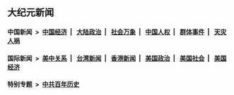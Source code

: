 ## 大纪元新闻

#### 中国新闻 &nbsp;>&nbsp; [中国经济](indexes/ncid283/README.md?03231245) &nbsp;| &nbsp; [大陆政治](indexes/ncid277/README.md?03231245) &nbsp;| &nbsp; [社会万象](indexes/ncid282/README.md?03231245) &nbsp;| &nbsp; [中国人权](indexes/ncid278/README.md?03231245) &nbsp;| &nbsp; [群体事件](indexes/ncid279/README.md?03231245) &nbsp;| &nbsp; [天灾人祸](indexes/ncid280/README.md?03231245)

#### 国际新闻 &nbsp;>&nbsp; [美中关系](indexes/nf1412576/README.md?03231245) &nbsp;| &nbsp; [台湾新闻](indexes/ncid1349361/README.md?03231245) &nbsp;| &nbsp; [香港新闻](indexes/ncid1349362/README.md?03231245) &nbsp;| &nbsp; [美国政治](indexes/ncid1078159/README.md?03231245) &nbsp;| &nbsp; [美国社会](indexes/ncid1078160/README.md?03231245) &nbsp;| &nbsp; [美国经济](indexes/ncid1078158/README.md?03231245)

#### 特别专题 &nbsp;>&nbsp; [中共百年历史](https://github.com/epoch-news/epoch-special/blob/master/README.md?03231245)  
